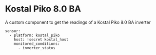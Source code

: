 # Kostal Piko 8.0 BA
A custom component to get the readings of a Kostal Piko 8.0 BA inverter

```
sensor:
  - platform: kostal_piko
    host: !secret kostal_host
    monitored_conditions:
      - inverter_status
```
